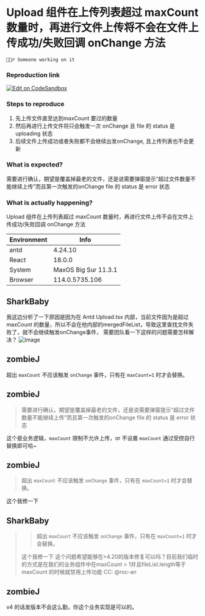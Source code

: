 # Upload 组件在上传列表超过 maxCount 数量时，再进行文件上传将不会在文件上传成功/失败回调 onChange 方法

`👷🏻‍♂️ Someone working on it`

### Reproduction link

[![Edit on CodeSandbox](https://codesandbox.io/static/img/play-codesandbox.svg)](https://codesandbox.io/s/xian-zhi-shu-liang-antd-4-24-10-forked-ch8kvj)

### Steps to reproduce

1. 先上传文件直至达到maxCount 要过的数量
2. 然后再进行上传文件将只会触发一次 onChange 且 file 的 status 是 uploading 状态
3. 后续文件上传成功或者失败都不会继续出发onChange, 且上传列表也不会更新

### What is expected?

需要进行确认，期望是覆盖掉最老的文件，还是说需要弹窗提示“超过文件数量不能继续上传”而且第一次触发的onChange file 的 status 是 error 状态

### What is actually happening?

Upload 组件在上传列表超过 maxCount 数量时，再进行文件上传不会在文件上传成功/失败回调 onChange 方法

| Environment | Info                 |
| ----------- | -------------------- |
| antd        | 4.24.10              |
| React       | 18.0.0               |
| System      | MaxOS Big Sur 11.3.1 |
| Browser     | 114.0.5735.106       |

<!-- generated by ant-design-issue-helper. DO NOT REMOVE -->

## SharkBaby

我这边分析了一下原因是因为在 Antd Upload.tsx 内部，当前文件因为是超过maxCount 的数量，所以不会在他内部的mergedFileList，导致这里查找文件失败了，就不会继续触发onChange事件， 需要团队看一下这样的问题需要怎样解决？
![image](https://github.com/ant-design/ant-design/assets/18545909/db94c369-b334-467d-b549-eb38c4bf2006)

## zombieJ

超出 `maxCount` 不应该触发 `onChange` 事件，只有在 `maxCount=1` 时才会替换。

## zombieJ

> 需要进行确认，期望是覆盖掉最老的文件，还是说需要弹窗提示“超过文件数量不能继续上传”而且第一次触发的onChange file 的 status 是 error 状态

这个是业务逻辑，`maxCount` 限制不允许上传，or 不设置 `maxCount` 通过受控自行替换即可哈~

## zombieJ

> 超出 `maxCount` 不应该触发 `onChange` 事件，只有在 `maxCount=1` 时才会替换。

这个我修一下

## SharkBaby

> > 超出 `maxCount` 不应该触发 `onChange` 事件，只有在 `maxCount=1` 时才会替换。
>
> 这个我修一下
> 这个问题希望能够在>4.20的版本修复可以吗？目前我们临时的方式是在我们的业务组件中在maxCount > 1并且fileList.length等于 maxCount 的时候就禁用上传功能
> CC: @roc-an

## zombieJ

v4 的话发版本不会这么勤，你这个业务实现是可以的。
